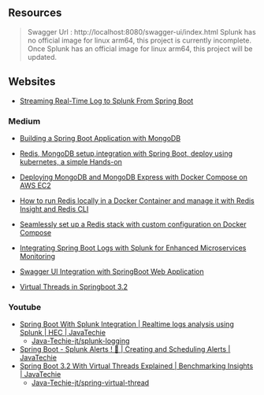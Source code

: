 ## Resources

> Swagger Url : http://localhost:8080/swagger-ui/index.html
> Splunk has no official image for linux arm64, this project is currently incomplete.
> Once Splunk has an official image for linux arm64, this project will be updated.

## Websites

- [Streaming Real-Time Log to Splunk From Spring Boot](https://www.baeldung.com/spring-boot-streaming-real-time-log-splunk)

### Medium

- [Building a Spring Boot Application with MongoDB](https://medium.com/@dulanjayasandaruwan1998/building-a-spring-boot-application-with-mongodb-391751c52d20)
- [Redis, MongoDB setup,integration with Spring Boot, deploy using kubernetes, a simple Hands-on](https://medium.com/@sumanthshastry/redis-mongodb-setup-integration-with-spring-boot-deploy-using-kubernates-a-simple-hands-on-ab99ea6195fb)
- [Deploying MongoDB and MongoDB Express with Docker Compose on AWS EC2](https://medium.com/@mudasirhaji/deploying-mongodb-and-mongodb-express-with-docker-compose-on-aws-ec2-b321ba25f654)


- [How to run Redis locally in a Docker Container and manage it with Redis Insight and Redis CLI](https://medium.com/redis-with-raphael-de-lio/how-to-run-redis-locally-in-a-docker-container-and-manage-it-with-redis-insight-and-redis-cli-14b0af54e1d2)
- [Seamlessly set up a Redis stack with custom configuration on Docker Compose](https://medium.com/@shahrukhx01/seamlessly-set-up-a-redis-stack-with-custom-configuration-on-docker-compose-03e3e9154fc9)


- [Integrating Spring Boot Logs with Splunk for Enhanced Microservices Monitoring](https://medium.com/@ksaquib/integrating-spring-boot-logs-with-splunk-for-enhanced-microservices-monitoring-ecb9adaa6a4c)
- [Swagger UI Integration with SpringBoot Web Application](https://medium.com/@DilipItAcademy/swagger-ui-integration-with-springboot-web-application-e78a01565343)
- [Virtual Threads in Springboot 3.2](https://medium.com/nerd-for-tech/virtual-threads-in-springboot-3-2-9a7250429809)

### Youtube

- [Spring Boot With Splunk Integration | Realtime logs analysis using Splunk | HEC | JavaTechie](https://www.youtube.com/watch?v=VO20SgiTTOU)
    - [Java-Techie-jt/splunk-logging](https://github.com/Java-Techie-jt/splunk-logging)
- [Spring Boot - Splunk Alerts ! 🚨 | Creating and Scheduling Alerts | JavaTechie](https://www.youtube.com/watch?v=eCAabhr5UNA)
- [Spring Boot 3.2 With Virtual Threads Explained | Benchmarking Insights | JavaTechie](https://www.youtube.com/watch?v=9dUPPHREF7w)
    - [Java-Techie-jt/spring-virtual-thread](https://github.com/Java-Techie-jt/spring-virtual-thread)
